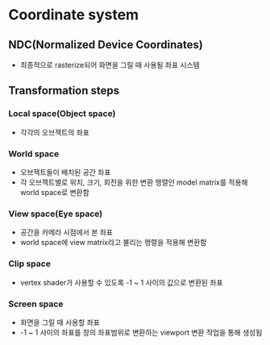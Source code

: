 # Coordinate system

## NDC(Normalized Device Coordinates)

- 최종적으로 rasterize되어 화면을 그릴 때 사용될 좌표 시스템

## Transformation steps

### Local space(Object space)

- 각각의 오브젝트의 좌표

### World space

- 오브젝트들이 배치된 공간 좌표
- 각 오브젝트별로 위치, 크기, 회전을 위한 변환 행렬인 model matrix를 적용해 world space로 변환함

### View space(Eye space)

- 공간을 카메라 시점에서 본 좌표
- world space에 view matrix라고 불리는 행렬을 적용해 변환함

### Clip space

- vertex shader가 사용할 수 있도록 -1 ~ 1 사이의 값으로 변환된 좌표

### Screen space

- 화면을 그릴 때 사용할 좌표
- -1 ~ 1 사이의 좌표를 창의 좌표범위로 변환하는 viewport 변환 작업을 통해 생성됨
